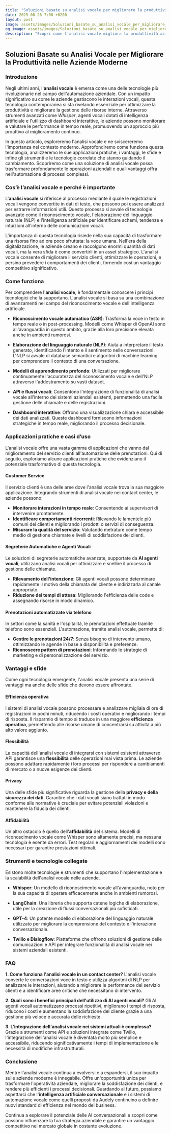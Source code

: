 ```yaml
---
title: "Soluzioni basate su analisi vocale per migliorare la produttività nelle aziende moderne"
date: 2025-08-26 7:00 +0200
layout: post
image: assets/images/Soluzioni_basate_su_analisi_vocale_per_migliorare_la_produttivit_nelle_aziende_moderne.jpg
og_image: assets/images/Soluzioni_basate_su_analisi_vocale_per_migliorare_la_produttivit_nelle_aziende_moderne.jpg
description: "Scopri come l'analisi vocale migliora la produttività aziendale con Whisper e AI agenti vocali, attraverso dashboard interattive e strategie innovative."
---
```


## Soluzioni Basate su Analisi Vocale per Migliorare la Produttività nelle Aziende Moderne

### Introduzione

Negli ultimi anni, l'**analisi vocale** è emersa come una delle tecnologie più rivoluzionarie nel campo dell'automazione aziendale. Con un impatto significativo su come le aziende gestiscono le interazioni vocali, questa tecnologia contemporanea si sta rivelando essenziale per ottimizzare la produttività e migliorare la gestione delle risorse interne. Attraverso strumenti avanzati come *Whisper*, agenti vocali dotati di intelligenza artificiale e l'utilizzo di dashboard interattive, le aziende possono monitorare e valutare le performance in tempo reale, promuovendo un approccio più proattivo al miglioramento continuo.

In questo articolo, esploreremo l'analisi vocale e ne sviscereremo l'importanza nel contesto moderno. Approfondiremo come funziona questa tecnologia, analizzeremo le sue applicazioni pratiche, i vantaggi, le sfide e infine gli strumenti e le tecnologie correlate che stanno guidando il cambiamento. Scopriremo come una soluzione di analisi vocale possa trasformare profondamente le operazioni aziendali e quali vantaggi offra nell'automazione di processi complessi.

### Cos’è l’analisi vocale e perché è importante

L'**analisi vocale** si riferisce al processo mediante il quale le registrazioni vocali vengono convertite in dati di testo, che possono poi essere analizzati per estrarre informazioni utili. Questo processo si avvale di tecnologie avanzate come il riconoscimento vocale, l'elaborazione del linguaggio naturale (NLP) e l'intelligenza artificiale per identificare schemi, tendenze e intuizioni all'interno delle comunicazioni vocali.

L'importanza di questa tecnologia risiede nella sua capacità di trasformare una risorsa fino ad ora poco sfruttata: la voce umana. Nell'era della digitalizzazione, le aziende creano e raccolgono enormi quantità di dati vocali, ma la vera sfida è come convertirli in un asset strategico. L'analisi vocale consente di migliorare il servizio clienti, ottimizzare le operazioni, e persino prevedere i comportamenti dei clienti, fornendo così un vantaggio competitivo significativo.

### Come funziona

Per comprendere l'**analisi vocale**, è fondamentale conoscere i principi tecnologici che la supportano. L'analisi vocale si basa su una combinazione di avanzamenti nel campo del riconoscimento vocale e dell'intelligenza artificiale.

- **Riconoscimento vocale automatico (ASR)**: Trasforma la voce in testo in tempo reale o in post-processing. Modelli come Whisper di OpenAI sono all'avanguardia in questo ambito, grazie alla loro precisione elevata anche in ambienti rumorosi.

- **Elaborazione del linguaggio naturale (NLP)**: Aiuta a interpretare il testo generato, identificando l'intento e il sentimento nelle conversazioni. L'NLP si avvale di database semantici e algoritmi di machine learning per comprendere il contesto di una conversazione.

- **Modelli di apprendimento profondo**: Utilizzati per migliorare continuamente l'accuratezza del riconoscimento vocale e dell'NLP attraverso l'addestramento su vasti dataset.

- **API e flussi vocali**: Consentono l'integrazione di funzionalità di analisi vocale all'interno dei sistemi aziendali esistenti, permettendo una facile gestione delle chiamate e delle registrazioni.

- **Dashboard interattive**: Offrono una visualizzazione chiara e accessibile dei dati analizzati. Queste dashboard forniscono informazioni strategiche in tempo reale, migliorando il processo decisionale.

### Applicazioni pratiche e casi d’uso

L'analisi vocale offre una vasta gamma di applicazioni che vanno dal miglioramento del servizio clienti all'automazione delle prenotazioni. Qui di seguito, esploriamo alcune applicazioni pratiche che evidenziano il potenziale trasformativo di questa tecnologia.

#### Customer Service
Il servizio clienti è una delle aree dove l'analisi vocale trova la sua maggiore applicazione. Integrando strumenti di analisi vocale nei contact center, le aziende possono:
- **Monitorare interazioni in tempo reale**: Consentendo ai supervisori di intervenire prontamente.
- **Identificare comportamenti ricorrenti**: Rilevando le lamentele più comuni dei clienti e migliorando i prodotti o servizi di conseguenza.
- **Misurare la qualità del servizio**: Valutando metrature come tempo medio di gestione chiamate e livelli di soddisfazione dei clienti.

#### Segreterie Automatiche e Agenti Vocali
Le soluzioni di segreterie automatiche avanzate, supportate da **AI agenti vocali**, utilizzano analisi vocali per ottimizzare e snellire il processo di gestione delle chiamate.
- **Rilevamento dell'intenzione**: Gli agenti vocali possono determinare rapidamente il motivo della chiamata del cliente e indirizzarla al canale appropriato.
- **Riduzione dei tempi di attesa**: Migliorando l'efficienza delle code e assegnando risorse in modo dinamico.

#### Prenotazioni automatizzate via telefono
In settori come la sanità e l'ospitalità, le prenotazioni effettuate tramite telefono sono essenziali. L'automazione, tramite analisi vocale, permette di:
- **Gestire le prenotazioni 24/7**: Senza bisogno di intervento umano, ottimizzando le agende in base a disponibilità e preferenze.
- **Riconoscere pattern di prenotazioni**: Informando le strategie di marketing e di personalizzazione del servizio.

### Vantaggi e sfide

Come ogni tecnologia emergente, l'analisi vocale presenta una serie di vantaggi ma anche delle sfide che devono essere affrontate.

#### Efficienza operativa
I sistemi di analisi vocale possono processare e analizzare migliaia di ore di registrazioni in pochi minuti, riducendo i costi operativi e migliorando i tempi di risposta. Il risparmio di tempo si traduce in una maggiore **efficienza operativa**, permettendo alle risorse umane di concentrarsi su attività a più alto valore aggiunto.

#### Flessibilità
La capacità dell'analisi vocale di integrarsi con sistemi esistenti attraverso API garantisce una **flessibilità** delle operazioni mai vista prima. Le aziende possono adattare rapidamente i loro processi per rispondere a cambiamenti di mercato o a nuove esigenze dei clienti.

#### Privacy
Una delle sfide più significative riguarda la gestione della **privacy e della sicurezza dei dati**. Garantire che i dati vocali siano trattati in modo conforme alle normative è cruciale per evitare potenziali violazioni e mantenere la fiducia dei clienti.

#### Affidabilità
Un altro ostacolo è quello dell'**affidabilità** del sistema. Modelli di riconoscimento vocale come Whisper sono altamente precisi, ma nessuna tecnologia è esente da errori. Test regolari e aggiornamenti dei modelli sono necessari per garantire prestazioni ottimali.

### Strumenti e tecnologie collegate

Esistono molte tecnologie e strumenti che supportano l'implementazione e la scalabilità dell'analisi vocale nelle aziende.

- **Whisper**: Un modello di riconoscimento vocale all'avanguardia, noto per la sua capacità di operare efficacemente anche in ambienti rumorosi.

- **LangChain**: Una libreria che supporta catene logiche di elaborazione, utile per la creazione di flussi conversazionali più sofisticati.

- **GPT-4**: Un potente modello di elaborazione del linguaggio naturale utilizzato per migliorare la comprensione del contesto e l'interazione conversazionale.

- **Twilio e Dialogflow**: Piattaforme che offrono soluzioni di gestione delle comunicazioni e API per integrare funzionalità di analisi vocale nei sistemi aziendali esistenti.

### FAQ

**1. Come funziona l'analisi vocale in un contact center?**
L'analisi vocale converte le conversazioni voce in testo e utilizza algoritmi di NLP per analizzare le interazioni, aiutando a migliorare le performance del servizio clienti e a identificare aree critiche che necessitano di intervento.

**2. Quali sono i benefici principali dell'utilizzo di AI agenti vocali?**
Gli AI agenti vocali automatizzano processi ripetitivi, migliorano i tempi di risposta, riducono i costi e aumentano la soddisfazione del cliente grazie a una gestione più veloce e accurata delle richieste.

**3. L'integrazione dell'analisi vocale nei sistemi attuali è complessa?**
Grazie a strumenti come API e soluzioni integrate come Twilio, l'integrazione dell'analisi vocale è diventata molto più semplice e accessibile, riducendo significativamente i tempi di implementazione e le necessità di modifiche infrastrutturali.

### Conclusione

Mentre l'analisi vocale continua a evolversi e a espandersi, il suo impatto sulle aziende moderne è innegabile. Offre un'opportunità unica per trasformare l'operatività aziendale, migliorare la soddisfazione dei clienti, e rendere più efficienti i processi decisionali. Guardando al futuro, possiamo aspettarci che l'**intelligenza artificiale conversazionale** e i sistemi di automazione vocale come quelli proposti da Audely continuino a definire nuovi standard di efficienza nel mondo del business.

Continua a esplorare il potenziale delle AI conversazionali e scopri come possono influenzare la tua strategia aziendale e garantire un vantaggio competitivo nel mercato globale in costante evoluzione.